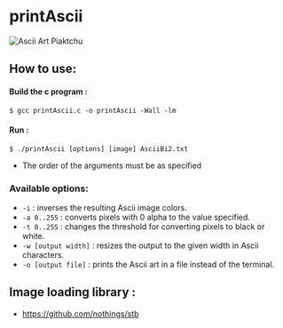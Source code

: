 # printAscii
![Ascii Art Piaktchu](https://i.imgur.com/y3mM7FM.png)

## How to use:
#### Build the c program :
```console
$ gcc printAscii.c -o printAscii -Wall -lm
```
#### Run :
```console
$ ./printAscii [options] [image] AsciiBi2.txt
```
- The order of the arguments must be as specified 
### Available options:
- `-i` : inverses the resulting Ascii image colors.
- `-a 0..255` : converts pixels with 0 alpha to the value specified.
- `-t 0..255` : changes the threshold for converting pixels to black or white.
- `-w [output width]` : resizes the output to the given width in Ascii characters.
- `-o [output file]` : prints the Ascii art in a file instead of the terminal.

## Image loading library :
- https://github.com/nothings/stb
